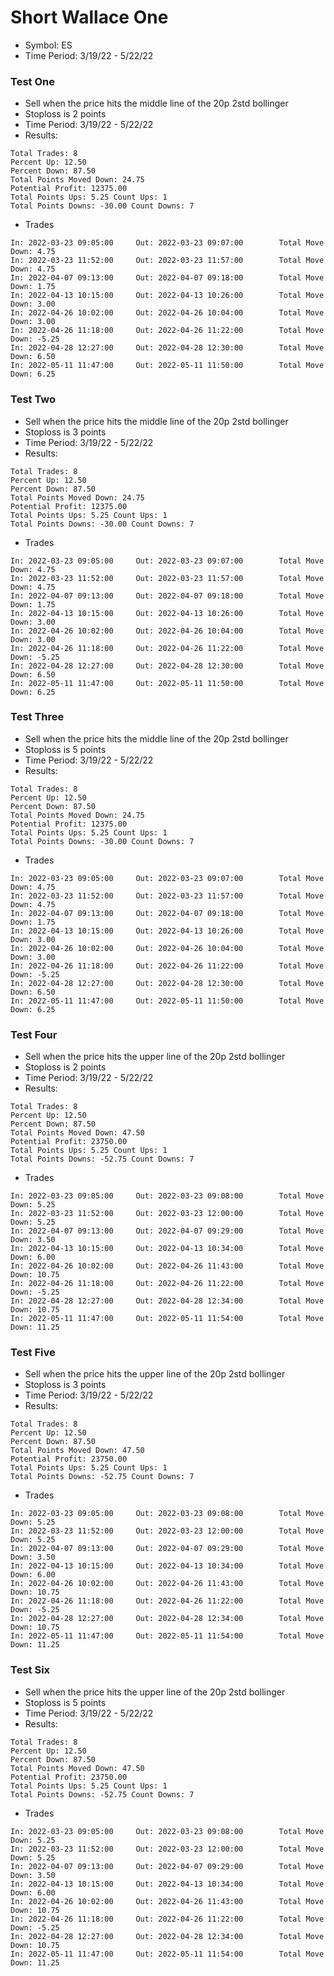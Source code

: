 # Short Wallace One
* Symbol: ES
* Time Period: 3/19/22 - 5/22/22


### Test One
* Sell when the price hits the middle line of the 20p 2std bollinger
* Stoploss is 2 points
* Time Period: 3/19/22 - 5/22/22
* Results:
```
Total Trades: 8
Percent Up: 12.50
Percent Down: 87.50
Total Points Moved Down: 24.75
Potential Profit: 12375.00
Total Points Ups: 5.25 Count Ups: 1
Total Points Downs: -30.00 Count Downs: 7
```
* Trades
```
In: 2022-03-23 09:05:00		Out: 2022-03-23 09:07:00		Total Move Down: 4.75
In: 2022-03-23 11:52:00		Out: 2022-03-23 11:57:00		Total Move Down: 4.75
In: 2022-04-07 09:13:00		Out: 2022-04-07 09:18:00		Total Move Down: 1.75
In: 2022-04-13 10:15:00		Out: 2022-04-13 10:26:00		Total Move Down: 3.00
In: 2022-04-26 10:02:00		Out: 2022-04-26 10:04:00		Total Move Down: 3.00
In: 2022-04-26 11:18:00		Out: 2022-04-26 11:22:00		Total Move Down: -5.25
In: 2022-04-28 12:27:00		Out: 2022-04-28 12:30:00		Total Move Down: 6.50
In: 2022-05-11 11:47:00		Out: 2022-05-11 11:50:00		Total Move Down: 6.25
```

### Test Two
* Sell when the price hits the middle line of the 20p 2std bollinger
* Stoploss is 3 points
* Time Period: 3/19/22 - 5/22/22
* Results:
```
Total Trades: 8
Percent Up: 12.50
Percent Down: 87.50
Total Points Moved Down: 24.75
Potential Profit: 12375.00
Total Points Ups: 5.25 Count Ups: 1
Total Points Downs: -30.00 Count Downs: 7
```
* Trades
```
In: 2022-03-23 09:05:00		Out: 2022-03-23 09:07:00		Total Move Down: 4.75
In: 2022-03-23 11:52:00		Out: 2022-03-23 11:57:00		Total Move Down: 4.75
In: 2022-04-07 09:13:00		Out: 2022-04-07 09:18:00		Total Move Down: 1.75
In: 2022-04-13 10:15:00		Out: 2022-04-13 10:26:00		Total Move Down: 3.00
In: 2022-04-26 10:02:00		Out: 2022-04-26 10:04:00		Total Move Down: 3.00
In: 2022-04-26 11:18:00		Out: 2022-04-26 11:22:00		Total Move Down: -5.25
In: 2022-04-28 12:27:00		Out: 2022-04-28 12:30:00		Total Move Down: 6.50
In: 2022-05-11 11:47:00		Out: 2022-05-11 11:50:00		Total Move Down: 6.25
```

### Test Three
* Sell when the price hits the middle line of the 20p 2std bollinger
* Stoploss is 5 points
* Time Period: 3/19/22 - 5/22/22
* Results:
```
Total Trades: 8
Percent Up: 12.50
Percent Down: 87.50
Total Points Moved Down: 24.75
Potential Profit: 12375.00
Total Points Ups: 5.25 Count Ups: 1
Total Points Downs: -30.00 Count Downs: 7
```
* Trades
```
In: 2022-03-23 09:05:00		Out: 2022-03-23 09:07:00		Total Move Down: 4.75
In: 2022-03-23 11:52:00		Out: 2022-03-23 11:57:00		Total Move Down: 4.75
In: 2022-04-07 09:13:00		Out: 2022-04-07 09:18:00		Total Move Down: 1.75
In: 2022-04-13 10:15:00		Out: 2022-04-13 10:26:00		Total Move Down: 3.00
In: 2022-04-26 10:02:00		Out: 2022-04-26 10:04:00		Total Move Down: 3.00
In: 2022-04-26 11:18:00		Out: 2022-04-26 11:22:00		Total Move Down: -5.25
In: 2022-04-28 12:27:00		Out: 2022-04-28 12:30:00		Total Move Down: 6.50
In: 2022-05-11 11:47:00		Out: 2022-05-11 11:50:00		Total Move Down: 6.25
```

### Test Four
* Sell when the price hits the upper line of the 20p 2std bollinger
* Stoploss is 2 points
* Time Period: 3/19/22 - 5/22/22
* Results:
```
Total Trades: 8
Percent Up: 12.50
Percent Down: 87.50
Total Points Moved Down: 47.50
Potential Profit: 23750.00
Total Points Ups: 5.25 Count Ups: 1
Total Points Downs: -52.75 Count Downs: 7
```
* Trades
```
In: 2022-03-23 09:05:00		Out: 2022-03-23 09:08:00		Total Move Down: 5.25
In: 2022-03-23 11:52:00		Out: 2022-03-23 12:00:00		Total Move Down: 5.25
In: 2022-04-07 09:13:00		Out: 2022-04-07 09:29:00		Total Move Down: 3.50
In: 2022-04-13 10:15:00		Out: 2022-04-13 10:34:00		Total Move Down: 6.00
In: 2022-04-26 10:02:00		Out: 2022-04-26 11:43:00		Total Move Down: 10.75
In: 2022-04-26 11:18:00		Out: 2022-04-26 11:22:00		Total Move Down: -5.25
In: 2022-04-28 12:27:00		Out: 2022-04-28 12:34:00		Total Move Down: 10.75
In: 2022-05-11 11:47:00		Out: 2022-05-11 11:54:00		Total Move Down: 11.25
```

### Test Five
* Sell when the price hits the upper line of the 20p 2std bollinger
* Stoploss is 3 points
* Time Period: 3/19/22 - 5/22/22
* Results:
```
Total Trades: 8
Percent Up: 12.50
Percent Down: 87.50
Total Points Moved Down: 47.50
Potential Profit: 23750.00
Total Points Ups: 5.25 Count Ups: 1
Total Points Downs: -52.75 Count Downs: 7
```
* Trades
```
In: 2022-03-23 09:05:00		Out: 2022-03-23 09:08:00		Total Move Down: 5.25
In: 2022-03-23 11:52:00		Out: 2022-03-23 12:00:00		Total Move Down: 5.25
In: 2022-04-07 09:13:00		Out: 2022-04-07 09:29:00		Total Move Down: 3.50
In: 2022-04-13 10:15:00		Out: 2022-04-13 10:34:00		Total Move Down: 6.00
In: 2022-04-26 10:02:00		Out: 2022-04-26 11:43:00		Total Move Down: 10.75
In: 2022-04-26 11:18:00		Out: 2022-04-26 11:22:00		Total Move Down: -5.25
In: 2022-04-28 12:27:00		Out: 2022-04-28 12:34:00		Total Move Down: 10.75
In: 2022-05-11 11:47:00		Out: 2022-05-11 11:54:00		Total Move Down: 11.25
```

### Test Six
* Sell when the price hits the upper line of the 20p 2std bollinger
* Stoploss is 5 points
* Time Period: 3/19/22 - 5/22/22
* Results:
```
Total Trades: 8
Percent Up: 12.50
Percent Down: 87.50
Total Points Moved Down: 47.50
Potential Profit: 23750.00
Total Points Ups: 5.25 Count Ups: 1
Total Points Downs: -52.75 Count Downs: 7
```
* Trades
```
In: 2022-03-23 09:05:00		Out: 2022-03-23 09:08:00		Total Move Down: 5.25
In: 2022-03-23 11:52:00		Out: 2022-03-23 12:00:00		Total Move Down: 5.25
In: 2022-04-07 09:13:00		Out: 2022-04-07 09:29:00		Total Move Down: 3.50
In: 2022-04-13 10:15:00		Out: 2022-04-13 10:34:00		Total Move Down: 6.00
In: 2022-04-26 10:02:00		Out: 2022-04-26 11:43:00		Total Move Down: 10.75
In: 2022-04-26 11:18:00		Out: 2022-04-26 11:22:00		Total Move Down: -5.25
In: 2022-04-28 12:27:00		Out: 2022-04-28 12:34:00		Total Move Down: 10.75
In: 2022-05-11 11:47:00		Out: 2022-05-11 11:54:00		Total Move Down: 11.25
```
